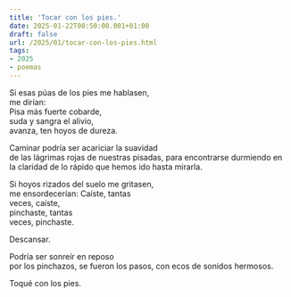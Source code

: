 ```yaml
---
title: 'Tocar con los pies.'
date: 2025-01-22T00:50:00.001+01:00
draft: false
url: /2025/01/tocar-con-los-pies.html
tags: 
- 2025
- poemas
---
```



Si esas púas de los pies me hablasen,  
me dirían:  
          Pisa más fuerte cobarde,  
suda y sangra el alivio,  
avanza,                 ten hoyos de dureza.  

Caminar podría ser acariciar la suavidad  
de las lágrimas rojas de nuestras pisadas,
para encontrarse durmiendo en la claridad
de lo rápido que hemos ido hasta mirarla.


Si hoyos rizados del suelo me gritasen,  
me ensordecerían:
   Caíste, tantas  
    veces, caíste,  
                     pinchaste, tantas  
                     veces, pinchaste.  
                          
Descansar.

Podría ser sonreír en reposo  
por los pinchazos,
se fueron los pasos, 
con ecos de sonidos hermosos.


Toqué con los pies.
